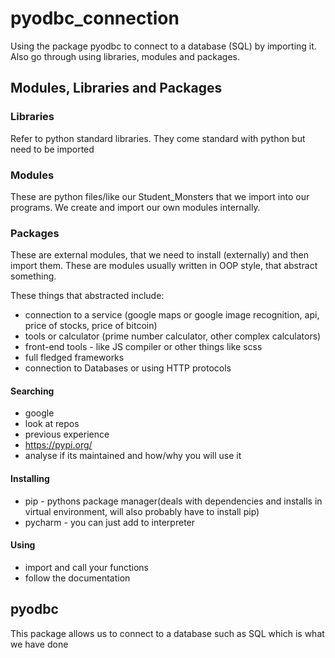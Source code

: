 # pyodbc_connection

Using the package pyodbc to connect to a database (SQL) by importing it. Also go through using libraries, modules and packages.

## Modules, Libraries and Packages

### Libraries
Refer to python standard libraries.
They come standard with python but need to be imported

### Modules
These are python files/like our Student_Monsters that we import into our programs.
We create and import our own modules internally.

### Packages
These are external modules, that we need to install (externally) and then import them.
These are modules usually written in OOP style, that abstract something.

These things that abstracted include:
- connection to a service (google maps or google image recognition, api, price of stocks, price of bitcoin)
- tools or calculator (prime number calculator, other complex calculators)
- front-end tools - like JS compiler or other things like scss
- full fledged frameworks
- connection to Databases or using HTTP protocols

#### Searching
- google
- look at repos
- previous experience
- https://pypi.org/
- analyse if its maintained and how/why you will use it

#### Installing
- pip - pythons package manager(deals with dependencies and installs in virtual environment, will also probably have to install pip)
- pycharm - you can just add to interpreter

#### Using
- import and call your functions
- follow the documentation

## pyodbc

This package allows us to connect to a database such as SQL which is what
we have done
